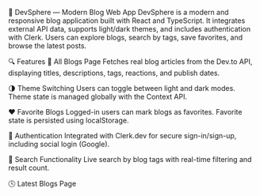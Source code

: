 📝 DevSphere — Modern Blog Web App
DevSphere is a modern and responsive blog application built with React and TypeScript. It integrates external API data, supports light/dark themes, and includes authentication with Clerk. Users can explore blogs, search by tags, save favorites, and browse the latest posts.

🔍 Features
📰 All Blogs Page
Fetches real blog articles from the Dev.to API, displaying titles, descriptions, tags, reactions, and publish dates.

🌗 Theme Switching
Users can toggle between light and dark modes. Theme state is managed globally with the Context API.

❤️ Favorite Blogs
Logged-in users can mark blogs as favorites. Favorite state is persisted using localStorage.

🔐 Authentication
Integrated with Clerk.dev for secure sign-in/sign-up, including social login (Google).

🔎 Search Functionality
Live search by blog tags with real-time filtering and result count.

🕓 Latest Blogs Page
